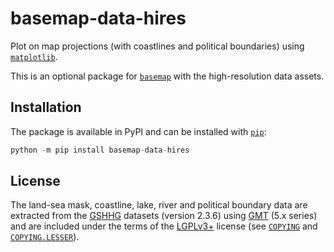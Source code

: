 # basemap-data-hires

Plot on map projections (with coastlines and political boundaries) using
[`matplotlib`].

This is an optional package for [`basemap`] with the high-resolution
data assets.

## Installation

The package is available in PyPI and can be installed with [`pip`]:
```python
python -m pip install basemap-data-hires
```

## License

The land-sea mask, coastline, lake, river and political boundary data
are extracted from the [GSHHG] datasets (version 2.3.6) using [GMT]
(5.x series) and are included under the terms of the [LGPLv3+] license
(see [`COPYING`] and [`COPYING.LESSER`]).


[`matplotlib`]:
https://matplotlib.org/
[`basemap`]:
https://matplotlib.org/basemap/
[`pip`]:
https://pip.pypa.io/

[GSHHG]:
https://www.soest.hawaii.edu/pwessel/gshhg
[GMT]:
http://gmt.soest.hawaii.edu

[LGPLv3+]:
https://spdx.org/licenses/LGPL-3.0-or-later.html
[`COPYING`]:
https://github.com/matplotlib/basemap/blob/develop/packages/basemap_data_hires/COPYING
[`COPYING.LESSER`]:
https://github.com/matplotlib/basemap/blob/develop/packages/basemap_data_hires/COPYING.LESSER
